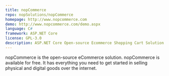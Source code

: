 ```yaml
---
title: nopCommerce
repo: nopSolutions/nopCommerce
homepage: http://www.nopcommerce.com
demo: http://www.nopcommerce.com/demo.aspx
language: C#
framework: ASP.NET Core
license: GPL-3.0
description: ASP.NET Core Open-source Ecommerce Shopping Cart Solution.
---
```


nopCommerce is the open-source eCommerce solution. nopCommerce is available for free. 
It has everything you need to get started in selling physical and digital goods over the internet.
